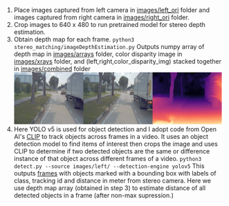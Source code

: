 1. Place images captured from left camera in [images/left_ori](https://github.com/gitrohitjain/mpe_assessment/tree/main/images/left_ori) folder and images captured from right camera in [images/right_ori](https://github.com/gitrohitjain/mpe_assessment/tree/main/images/right_ori) folder.
2. Crop images to 640 x 480 to run pretrained model for stereo depth estimation.
3. Obtain depth map for each frame. `python3 stereo_matching/imageDepthEstimation.py` Outputs numpy array of depth map in [images/arrays](https://github.com/gitrohitjain/mpe_assessment/tree/main/images/arrays) folder, color disparity image in [images/xrays](https://github.com/gitrohitjain/mpe_assessment/tree/main/images/xrays) folder, and  (left,right,color_disparity_img) stacked together in [images/combined](https://github.com/gitrohitjain/mpe_assessment/tree/main/images/combined) folder 
![alt text](https://github.com/gitrohitjain/mpe_assessment/blob/main/images/combined/0622.jpg)
4. Here YOLO v5 is used for object detection and I adopt code from Open AI's [CLIP](https://blog.roboflow.com/openai-clip/) to track objects across frames in a video. It uses an object detection model to find items of interest then crops the image and uses CLIP to determine if two detected objects are the same or difference instance of that object across different frames of a video. `python3 detect.py --source images/left/ --detection-engine yolov5`  This outputs [frames](https://github.com/gitrohitjain/mpe_assessment/tree/main/runs/detect) with objects marked with a bounding box with labels of class, tracking id and distance in meter from stereo camera. Here we use depth map array (obtained in step 3) to estimate distance of all detected objects in a frame (after non-max supression.)

